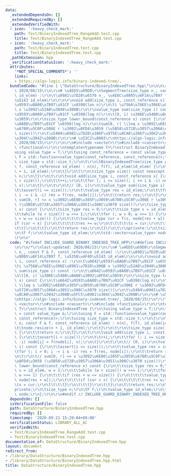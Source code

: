 ```yaml
---
data:
  _extendedDependsOn: []
  _extendedRequiredBy: []
  _extendedVerifiedWith:
  - icon: ':heavy_check_mark:'
    path: Test/BinaryIndexedTree_RangeAdd.test.cpp
    title: Test/BinaryIndexedTree_RangeAdd.test.cpp
  - icon: ':heavy_check_mark:'
    path: Test/BinaryIndexedTree.test.cpp
    title: Test/BinaryIndexedTree.test.cpp
  _pathExtension: hpp
  _verificationStatusIcon: ':heavy_check_mark:'
  attributes:
    '*NOT_SPECIAL_COMMENTS*': ''
    links:
    - https://algo-logic.info/binary-indexed-tree/,
  bundledCode: "#line 1 \"DataStructure/BinaryIndexedTree.hpp\"\n\n\n\r\n/*\r\nlast-updated:\
    \ 2020/08/15\r\n\r\n# \u4ED5\u69D8\r\nSegmentTree(size_type n_, const F & f, const_reference\
    \ id_elem) :\r\n\t\u8981\u7D20\u6570 n_, \u4E8C\u9805\u6F14\u7B97 f, \u5358\u4F4D\
    \u5143 id_elem\r\n\r\n\r\nvoid add(size_type i, const_reference x) :\r\n\t\u6642\
    \u9593\u8A08\u7B97\u91CF \u0398(lon n)\r\n\ti \u756A\u76EE\u306E\u8981\u7D20\u306B\
    \ x \u3092\u52A0\u3048\u308B\r\n\r\nvalue_type sum(size_type i) const :\r\n\t\u6642\
    \u9593\u8A08\u7B97\u91CF \u0398(log n)\r\n\t[0, i) \u306E\u5408\u8A08\u3092\u8FD4\
    \u3059\r\n\r\nsize_type lower_bound(const_reference x) const {\r\n\t\u6642\u9593\
    \u8A08\u7B97\u91CF \u0398(log n)\r\n\tsum[0, r] \\leq x \u3092\u6E80\u305F\u3059\
    \u6700\u5C0F\u306E r \u3092\u8FD4\u3059 (\u5B58\u5728\u3057\u306A\u3051\u308C\u3070\
    \ size())\r\n\t\u5404\u8981\u7D20\u306F\u975E\u8CA0\u3067\u3042\u308B\u5FC5\u8981\
    \u304C\u3042\u308B\r\n\r\n# \u53C2\u8003\r\nhttps://algo-logic.info/binary-indexed-tree/,\
    \ 2020/08/15\r\n*/\r\n\r\n#include <vector>\r\n#include <cassert>\r\n#include\
    \ <functional>\r\n\r\ntemplate<typename T>\r\nstruct BinaryIndexedTree {\r\n\t\
    using value_type = T;\r\n\tusing const_reference = const value_type &;\r\n\tusing\
    \ F = std::function<value_type(const_reference, const_reference)>;\r\n\tusing\
    \ size_type = std::size_t;\r\n\t\r\n\tBinaryIndexedTree(size_type n, const F &\
    \ f, const_reference id_elem) : n(n), f(f), id_elem(id_elem) {\r\n\t\tnode.resize(n\
    \ + 1, id_elem);\r\n\t}\r\n\t\r\n\tsize_type size() const noexcept {\r\n\t\treturn\
    \ n;\r\n\t}\r\n\t\r\n\tvoid add(size_type i, const_reference x) {\r\n\t\tassert(i\
    \ < size());\r\n\t\t++i;\r\n\t\tfor (; i <= size(); i += i & -i) node[i] = f(node[i],\
    \ x);\r\n\t}\r\n\t\r\n\t// [0, i)\r\n\tvalue_type sum(size_type i) const {\r\n\
    \t\tassert(i <= size());\r\n\t\tvalue_type res = id_elem;\r\n\t\tfor (; i > 0;\
    \ i -= i & -i) res = f(res, node[i]);\r\n\t\treturn res;\r\n\t}\r\n\t\r\n\t//\
    \ sum[0, r] <= x \u3092\u6E80\u305F\u3059\u6700\u5C0F\u306E r \u3092\u8FD4\u3059\
    \ (\u5B58\u5728\u3057\u306A\u3051\u308C\u3070 size())\r\n\tsize_type lower_bound(const_reference\
    \ x) const {\r\n\t\tsize_type res = 0;\r\n\t\tsize_type s = id_elem, w = 1;\r\n\
    \t\twhile (w < size()) w <<= 1;\r\n\t\tfor (; w > 0; w >>= 1) {\r\n\t\t\tif (res\
    \ + w <= size()) {\r\n\t\t\t\tvalue_type cur = f(s, node[res + w]);\r\n\t\t\t\t\
    if (cur < x) {\r\n\t\t\t\t\tres += w;\r\n\t\t\t\t\ts = cur;\r\n\t\t\t\t}\r\n\t\
    \t\t}\r\n\t\t}\r\n\t\treturn res;\r\n\t}\r\n\t\r\nprivate:\r\n\tsize_type n;\r\
    \n\tF f;\r\n\tvalue_type id_elem;\r\n\tstd::vector<value_type> node;\r\n};\r\n\
    \r\n\n"
  code: "#ifndef INCLUDE_GUARD_BINARY_INDEXED_TREE_HPP\r\n#define INCLUDE_GUARD_BINARY_INDEXED_TREE_HPP\r\
    \n\r\n/*\r\nlast-updated: 2020/08/15\r\n\r\n# \u4ED5\u69D8\r\nSegmentTree(size_type\
    \ n_, const F & f, const_reference id_elem) :\r\n\t\u8981\u7D20\u6570 n_, \u4E8C\
    \u9805\u6F14\u7B97 f, \u5358\u4F4D\u5143 id_elem\r\n\r\n\r\nvoid add(size_type\
    \ i, const_reference x) :\r\n\t\u6642\u9593\u8A08\u7B97\u91CF \u0398(lon n)\r\n\
    \ti \u756A\u76EE\u306E\u8981\u7D20\u306B x \u3092\u52A0\u3048\u308B\r\n\r\nvalue_type\
    \ sum(size_type i) const :\r\n\t\u6642\u9593\u8A08\u7B97\u91CF \u0398(log n)\r\
    \n\t[0, i) \u306E\u5408\u8A08\u3092\u8FD4\u3059\r\n\r\nsize_type lower_bound(const_reference\
    \ x) const {\r\n\t\u6642\u9593\u8A08\u7B97\u91CF \u0398(log n)\r\n\tsum[0, r]\
    \ \\leq x \u3092\u6E80\u305F\u3059\u6700\u5C0F\u306E r \u3092\u8FD4\u3059 (\u5B58\
    \u5728\u3057\u306A\u3051\u308C\u3070 size())\r\n\t\u5404\u8981\u7D20\u306F\u975E\
    \u8CA0\u3067\u3042\u308B\u5FC5\u8981\u304C\u3042\u308B\r\n\r\n# \u53C2\u8003\r\
    \nhttps://algo-logic.info/binary-indexed-tree/, 2020/08/15\r\n*/\r\n\r\n#include\
    \ <vector>\r\n#include <cassert>\r\n#include <functional>\r\n\r\ntemplate<typename\
    \ T>\r\nstruct BinaryIndexedTree {\r\n\tusing value_type = T;\r\n\tusing const_reference\
    \ = const value_type &;\r\n\tusing F = std::function<value_type(const_reference,\
    \ const_reference)>;\r\n\tusing size_type = std::size_t;\r\n\t\r\n\tBinaryIndexedTree(size_type\
    \ n, const F & f, const_reference id_elem) : n(n), f(f), id_elem(id_elem) {\r\n\
    \t\tnode.resize(n + 1, id_elem);\r\n\t}\r\n\t\r\n\tsize_type size() const noexcept\
    \ {\r\n\t\treturn n;\r\n\t}\r\n\t\r\n\tvoid add(size_type i, const_reference x)\
    \ {\r\n\t\tassert(i < size());\r\n\t\t++i;\r\n\t\tfor (; i <= size(); i += i &\
    \ -i) node[i] = f(node[i], x);\r\n\t}\r\n\t\r\n\t// [0, i)\r\n\tvalue_type sum(size_type\
    \ i) const {\r\n\t\tassert(i <= size());\r\n\t\tvalue_type res = id_elem;\r\n\t\
    \tfor (; i > 0; i -= i & -i) res = f(res, node[i]);\r\n\t\treturn res;\r\n\t}\r\
    \n\t\r\n\t// sum[0, r] <= x \u3092\u6E80\u305F\u3059\u6700\u5C0F\u306E r \u3092\
    \u8FD4\u3059 (\u5B58\u5728\u3057\u306A\u3051\u308C\u3070 size())\r\n\tsize_type\
    \ lower_bound(const_reference x) const {\r\n\t\tsize_type res = 0;\r\n\t\tsize_type\
    \ s = id_elem, w = 1;\r\n\t\twhile (w < size()) w <<= 1;\r\n\t\tfor (; w > 0;\
    \ w >>= 1) {\r\n\t\t\tif (res + w <= size()) {\r\n\t\t\t\tvalue_type cur = f(s,\
    \ node[res + w]);\r\n\t\t\t\tif (cur < x) {\r\n\t\t\t\t\tres += w;\r\n\t\t\t\t\
    \ts = cur;\r\n\t\t\t\t}\r\n\t\t\t}\r\n\t\t}\r\n\t\treturn res;\r\n\t}\r\n\t\r\n\
    private:\r\n\tsize_type n;\r\n\tF f;\r\n\tvalue_type id_elem;\r\n\tstd::vector<value_type>\
    \ node;\r\n};\r\n\r\n#endif // INCLUDE_GUARD_BINARY_INDEXED_TREE_HPP"
  dependsOn: []
  isVerificationFile: false
  path: DataStructure/BinaryIndexedTree.hpp
  requiredBy: []
  timestamp: '2020-09-21 15:29:04+09:00'
  verificationStatus: LIBRARY_ALL_AC
  verifiedWith:
  - Test/BinaryIndexedTree_RangeAdd.test.cpp
  - Test/BinaryIndexedTree.test.cpp
documentation_of: DataStructure/BinaryIndexedTree.hpp
layout: document
redirect_from:
- /library/DataStructure/BinaryIndexedTree.hpp
- /library/DataStructure/BinaryIndexedTree.hpp.html
title: DataStructure/BinaryIndexedTree.hpp
---
```

